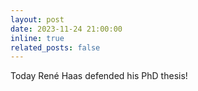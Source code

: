 ```yaml
---
layout: post
date: 2023-11-24 21:00:00
inline: true
related_posts: false
---
```


Today René Haas defended his PhD thesis!
